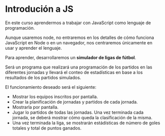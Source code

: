 # Introdución a JS
En este curso aprendermos a trabajar con JavaScript como lenguaje de programación.

Aunque usaremos node, no entraremos en los detalles de cómo funciona JavaScript en Node o en un navegador, nos centraremos únicamente en usar y aprender el lenguaje.

Para aprender, desarrollaremos un **simulador de ligas de fútbol**.

Será un programa que realizará una programación de los partidos en las diferentes jornadas y llevará el conteo de estadísticas en base a los resultados de los partidos simulados.

El funcionamiento deseado será el siguiente:

* Mostrar los equipos inscritos por pantalla.
* Crear la planificación de jornadas y partidos de cada jornada.
* Mostrarla por pantalla.
* Jugar lo partidos de todas las jornadas.
Una vez terminada cada jornada, se deberá mostrar cómo queda la clasificación de la misma.
* Una vez terminada la liga, se mostrarán estádísticas de número de goles totales y total de puntos ganados.
